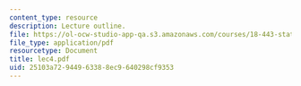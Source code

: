 ```yaml
---
content_type: resource
description: Lecture outline.
file: https://ol-ocw-studio-app-qa.s3.amazonaws.com/courses/18-443-statistics-for-applications-fall-2003/25103a72944963388ec9640298cf9353_lec4.pdf
file_type: application/pdf
resourcetype: Document
title: lec4.pdf
uid: 25103a72-9449-6338-8ec9-640298cf9353
---
```

